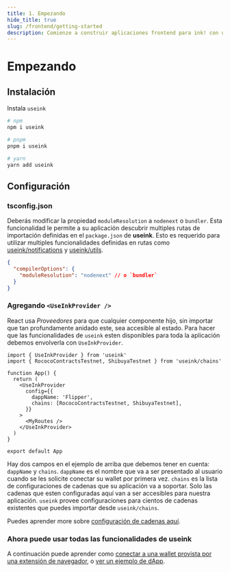 ```yaml
---
title: 1. Empezando
hide_title: true
slug: /frontend/getting-started
description: Comienze a construir aplicaciones frontend para ink! con useink
---
```


# Empezando

## Instalación

Instala `useink`

```bash
# npm
npm i useink

# pnpm
pnpm i useink

# yarn
yarn add useink
```

## Configuración

### tsconfig.json

Deberás modificar la propiedad `moduleResolution` a `nodenext` o `bundler`. Esta funcionalidad le permite a su aplicación
descubrir multiples rutas de importación definidas en el `package.json` de **useink**. Esto es requerido
para utilizar multiples funcionalidades definidas en rutas como
[useink/notifications](/frontend/notifications) y [useink/utils](/frontend/utils).

```json
{
  "compilerOptions": {
    "moduleResolution": "nodenext" // o `bundler`
  }
}
```

### Agregando `<UseInkProvider />`

React usa _Proveedores_ para que cualquier componente hijo, sin importar que tan profundamente anidado este, sea accesible al estado. Para hacer que las funcionalidades de `useink` esten disponibles para toda la aplicación debemos envolverla con `UseInkProvider`.

```tsx
import { UseInkProvider } from 'useink'
import { RococoContractsTestnet, ShibuyaTestnet } from 'useink/chains'

function App() {
  return (
    <UseInkProvider
      config={{
        dappName: 'Flipper',
        chains: [RococoContractsTestnet, ShibuyaTestnet],
      }}
    >
      <MyRoutes />
    </UseInkProvider>
  )
}

export default App
```

Hay dos campos en el ejemplo de arriba que debemos tener en cuenta: `dappName` y `chains`. `dappName` es el nombre que va a ser presentado al usuario cuando se les solicite conectar su wallet por primera vez. `chains` es la lista de configuraciones de cadenas que su aplicación va a soportar. Solo las cadenas que esten configuradas aquí van a ser accesibles para nuestra aplicación. `useink` provee configuraciones para cientos de cadenas existentes que puedes importar desde `useink/chains`.

Puedes aprender more sobre [configuración de cadenas aquí](/frontend/configuration).

### Ahora puede usar todas las funcionalidades de useink

A continuación puede aprender como [conectar a una wallet provista por una extensión de navegador](/frontend/connect-wallet), o [ ver un ejemplo de dApp](https://github.com/paritytech/useink-kitchen-sink/blob/master/frontend/src/components/pg-home/HomePage.tsx).
